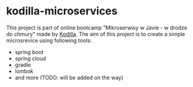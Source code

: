 # kodilla-microservices
This project is part of online bootcamp "Mikroserwisy w Javie - w drodze do chmury" made by [Kodilla](https://kodilla.com/pl). 
The aim of this project is to create a simple microsrevice using following tools:
+ spring boot
+ spring cloud
+ gradle
+ lombok
+ and more (TODO: will be added on the way) 